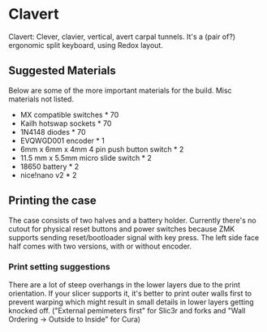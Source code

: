 # Clavert

Clavert: Clever, clavier, vertical, avert carpal tunnels.
It's a (pair of?) ergonomic split keyboard, using Redox layout.

## Suggested Materials

Below are some of the more important materials for the build. Misc materials not listed.

- MX compatible switches * 70
- Kailh hotswap sockets * 70
- 1N4148 diodes * 70
- EVQWGD001 encoder * 1
- 6mm x 6mm x 4mm 4 pin push button switch * 2
- 11.5 mm x 5.5mm micro slide switch * 2
- 18650 battery * 2
- nice!nano v2 * 2

## Printing the case

The case consists of two halves and a battery holder. Currently there's no cutout for physical reset buttons and power switches because ZMK supports sending reset/bootloader signal with key press. The left side face half comes with two versions, with or without encoder. 

### Print setting suggestions

There are a lot of steep overhangs in the lower layers due to the print orientation. If your slicer supports it, it's better to print outer walls first to prevent warping which might result in small details in lower layers getting knocked off.  ("External pemimeters first" for Slic3r and forks and "Wall Ordering -> Outside to Inside" for Cura)
